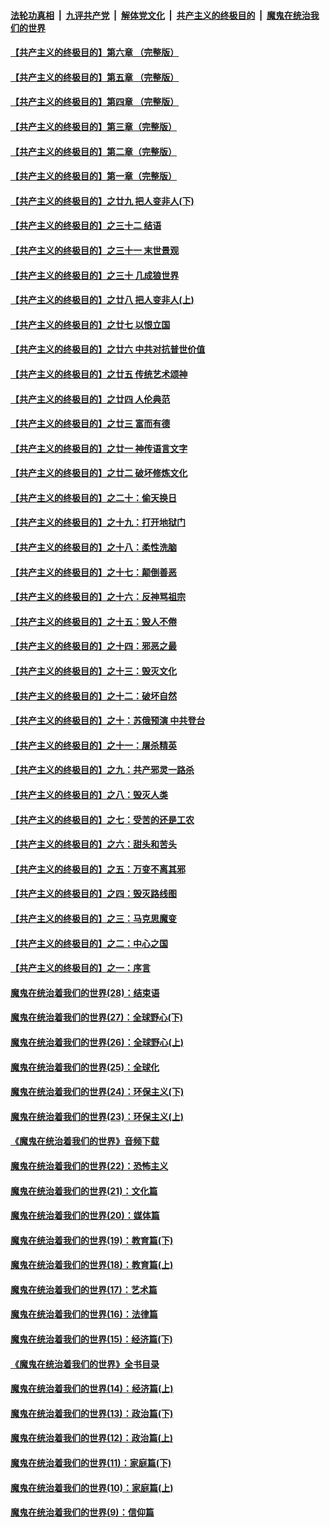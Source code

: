 ####  [法轮功真相](../../../../basic/blob/master/README.md?t=05210101) &nbsp;|&nbsp; [九评共产党](../../../../9ping.md/blob/master/README.md?t=05210101) &nbsp;|&nbsp; [解体党文化](../../../../jtdwh.md/blob/master/README.md?t=05210101)  &nbsp;|&nbsp; [共产主义的终极目的](../../../../gczydzjmd.md/blob/master/README.md?t=05210101) &nbsp;|&nbsp; [魔鬼在统治我们的世界](../../../../mgztzwmdsj.md/blob/master/README.md?t=05210101) 

#### [【共产主义的终极目的】第六章 （完整版）](../pages/nsc422/n11428913.md?t=05210101) 

#### [【共产主义的终极目的】第五章 （完整版）](../pages/nsc422/n11428912.md?t=05210101) 

#### [【共产主义的终极目的】第四章 （完整版）](../pages/nsc422/n11428907.md?t=05210101) 

#### [【共产主义的终极目的】第三章（完整版）](../pages/nsc422/n11428848.md?t=05210101) 

#### [【共产主义的终极目的】第二章（完整版）](../pages/nsc422/n11428831.md?t=05210101) 

#### [【共产主义的终极目的】第一章（完整版）](../pages/nsc422/n11417651.md?t=05210101) 

#### [【共产主义的终极目的】之廿九 把人变非人(下)](../pages/nsc422/n11344140.md?t=05210101) 

#### [【共产主义的终极目的】之三十二 结语](../pages/nsc422/n11360535.md?t=05210101) 

#### [【共产主义的终极目的】之三十一 末世景观](../pages/nsc422/n11351129.md?t=05210101) 

#### [【共产主义的终极目的】之三十 几成狼世界](../pages/nsc422/n11348280.md?t=05210101) 

#### [【共产主义的终极目的】之廿八 把人变非人(上)](../pages/nsc422/n11340492.md?t=05210101) 

#### [【共产主义的终极目的】之廿七 以恨立国](../pages/nsc422/n11336944.md?t=05210101) 

#### [【共产主义的终极目的】之廿六 中共对抗普世价值](../pages/nsc422/n11324785.md?t=05210101) 

#### [【共产主义的终极目的】之廿五 传统艺术颂神](../pages/nsc422/n11296396.md?t=05210101) 

#### [【共产主义的终极目的】之廿四 人伦典范](../pages/nsc422/n11296397.md?t=05210101) 

#### [【共产主义的终极目的】之廿三 富而有德](../pages/nsc422/n11283598.md?t=05210101) 

#### [【共产主义的终极目的】之廿一 神传语言文字](../pages/nsc422/n11263265.md?t=05210101) 

#### [【共产主义的终极目的】之廿二 破坏修炼文化](../pages/nsc422/n11245728.md?t=05210101) 

#### [【共产主义的终极目的】之二十：偷天换日](../pages/nsc422/n11238846.md?t=05210101) 

#### [【共产主义的终极目的】之十九：打开地狱门](../pages/nsc422/n11206376.md?t=05210101) 

#### [【共产主义的终极目的】之十八：柔性洗脑](../pages/nsc422/n11199994.md?t=05210101) 

#### [【共产主义的终极目的】之十七：颠倒善恶](../pages/nsc422/n11179782.md?t=05210101) 

#### [【共产主义的终极目的】之十六：反神骂祖宗](../pages/nsc422/n11166798.md?t=05210101) 

#### [【共产主义的终极目的】之十五：毁人不倦](../pages/nsc422/n11166792.md?t=05210101) 

#### [【共产主义的终极目的】之十四：邪恶之最](../pages/nsc422/n11150249.md?t=05210101) 

#### [【共产主义的终极目的】之十三：毁灭文化](../pages/nsc422/n11135227.md?t=05210101) 

#### [【共产主义的终极目的】之十二：破坏自然](../pages/nsc422/n11135214.md?t=05210101) 

#### [【共产主义的终极目的】之十：苏俄预演 中共登台](../pages/nsc422/n11118424.md?t=05210101) 

#### [【共产主义的终极目的】之十一：屠杀精英](../pages/nsc422/n11118442.md?t=05210101) 

#### [【共产主义的终极目的】之九：共产邪灵一路杀](../pages/nsc422/n11114139.md?t=05210101) 

#### [【共产主义的终极目的】之八：毁灭人类](../pages/nsc422/n11108503.md?t=05210101) 

#### [【共产主义的终极目的】之七：受苦的还是工农](../pages/nsc422/n11101809.md?t=05210101) 

#### [【共产主义的终极目的】之六：甜头和苦头](../pages/nsc422/n11096971.md?t=05210101) 

#### [【共产主义的终极目的】之五：万变不离其邪](../pages/nsc422/n11091285.md?t=05210101) 

#### [【共产主义的终极目的】之四：毁灭路线图](../pages/nsc422/n11086284.md?t=05210101) 

#### [【共产主义的终极目的】之三：马克思魔变](../pages/nsc422/n11061941.md?t=05210101) 

#### [【共产主义的终极目的】之二：中心之国](../pages/nsc422/n11047728.md?t=05210101) 

#### [【共产主义的终极目的】之一：序言](../pages/nsc422/n11086077.md?t=05210101) 

#### [魔鬼在统治着我们的世界(28)：结束语](../pages/nsc422/n10936246.md?t=05210101) 

#### [魔鬼在统治着我们的世界(27)：全球野心(下)](../pages/nsc422/n10928319.md?t=05210101) 

#### [魔鬼在统治着我们的世界(26)：全球野心(上)](../pages/nsc422/n10900318.md?t=05210101) 

#### [魔鬼在统治着我们的世界(25)：全球化](../pages/nsc422/n10788205.md?t=05210101) 

#### [魔鬼在统治着我们的世界(24)：环保主义(下)](../pages/nsc422/n10695307.md?t=05210101) 

#### [魔鬼在统治着我们的世界(23)：环保主义(上)](../pages/nsc422/n10688613.md?t=05210101) 

#### [《魔鬼在统治着我们的世界》音频下载](../pages/nsc422/n10635553.md?t=05210101) 

#### [魔鬼在统治着我们的世界(22)：恐怖主义](../pages/nsc422/n10614727.md?t=05210101) 

#### [魔鬼在统治着我们的世界(21)：文化篇](../pages/nsc422/n10597706.md?t=05210101) 

#### [魔鬼在统治着我们的世界(20)：媒体篇](../pages/nsc422/n10586579.md?t=05210101) 

#### [魔鬼在统治着我们的世界(19)：教育篇(下)](../pages/nsc422/n10564808.md?t=05210101) 

#### [魔鬼在统治着我们的世界(18)：教育篇(上)](../pages/nsc422/n10526970.md?t=05210101) 

#### [魔鬼在统治着我们的世界(17)：艺术篇](../pages/nsc422/n10499093.md?t=05210101) 

#### [魔鬼在统治着我们的世界(16)：法律篇](../pages/nsc422/n10485969.md?t=05210101) 

#### [魔鬼在统治着我们的世界(15)：经济篇(下)](../pages/nsc422/n10469975.md?t=05210101) 

#### [《魔鬼在统治着我们的世界》全书目录](../pages/nsc422/n10464261.md?t=05210101) 

#### [魔鬼在统治着我们的世界(14)：经济篇(上)](../pages/nsc422/n10457370.md?t=05210101) 

#### [魔鬼在统治着我们的世界(13)：政治篇(下)](../pages/nsc422/n10448270.md?t=05210101) 

#### [魔鬼在统治着我们的世界(12)：政治篇(上)](../pages/nsc422/n10444576.md?t=05210101) 

#### [魔鬼在统治着我们的世界(11)：家庭篇(下)](../pages/nsc422/n10440961.md?t=05210101) 

#### [魔鬼在统治着我们的世界(10)：家庭篇(上)](../pages/nsc422/n10435448.md?t=05210101) 

#### [魔鬼在统治着我们的世界(9)：信仰篇](../pages/nsc422/n10432159.md?t=05210101) 

